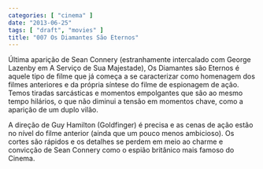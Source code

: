```yaml
---
categories: [ "cinema" ]
date: "2013-06-25"
tags: [ "draft", "movies" ]
title: "007 Os Diamantes São Eternos"
---
```

Última aparição de Sean Connery (estranhamente intercalado com George
Lazenby em A Serviço de Sua Majestade), Os Diamantes são Eternos é
aquele tipo de filme que já começa a se caracterizar como homenagem
dos filmes anteriores e da própria síntese do filme de espionagem de
ação. Temos tiradas sarcásticas e momentos empolgantes que são ao
mesmo tempo hilários, o que não diminui a tensão em momentos chave,
como a aparição de um duplo vilão.

A direção de Guy Hamilton (Goldfinger) é precisa e as cenas de
ação estão no nível do filme anterior (ainda que um pouco menos
ambicioso). Os cortes são rápidos e os detalhes se perdem em meio
ao charme e convicção de Sean Connery como o espião britânico mais
famoso do Cinema.

